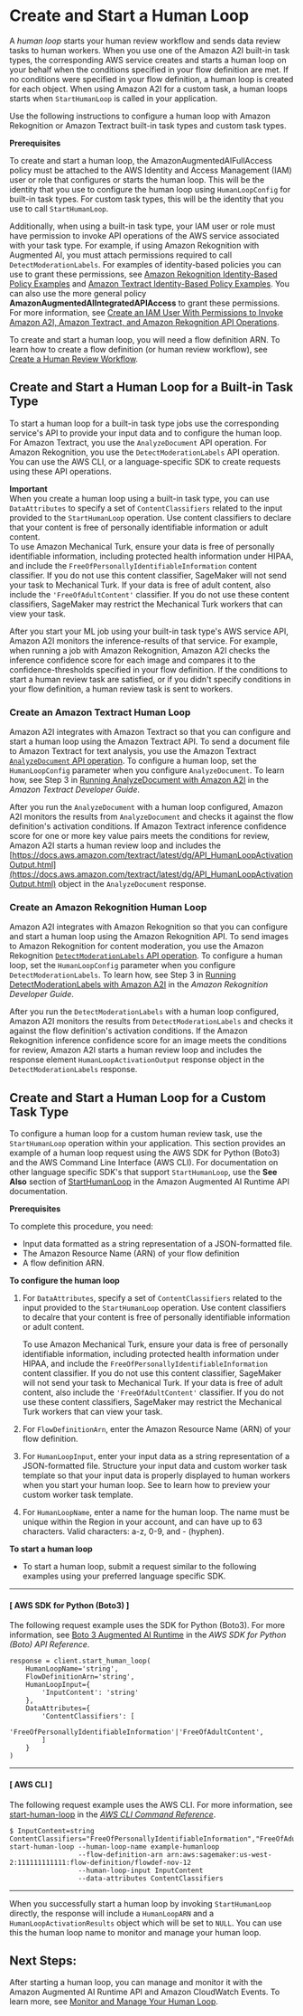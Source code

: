 # Create and Start a Human Loop<a name="a2i-start-human-loop"></a>

A *human loop* starts your human review workflow and sends data review tasks to human workers\. When you use one of the Amazon A2I built\-in task types, the corresponding AWS service creates and starts a human loop on your behalf when the conditions specified in your flow definition are met\. If no conditions were specified in your flow definition, a human loop is created for each object\. When using Amazon A2I for a custom task, a human loops starts when `StartHumanLoop` is called in your application\. 

Use the following instructions to configure a human loop with Amazon Rekognition or Amazon Textract built\-in task types and custom task types\. 

**Prerequisites**

To create and start a human loop, the AmazonAugmentedAIFullAccess policy must be attached to the AWS Identity and Access Management \(IAM\) user or role that configures or starts the human loop\. This will be the identity that you use to configure the human loop using `HumanLoopConfig` for built\-in task types\. For custom task types, this will be the identity that you use to call `StartHumanLoop`\.

Additionally, when using a built\-in task type, your IAM user or role must have permission to invoke API operations of the AWS service associated with your task type\. For example, if using Amazon Rekognition with Augmented AI, you must attach permissions required to call `DetectModerationLabels`\. For examples of identity\-based policies you can use to grant these permissions, see [Amazon Rekognition Identity\-Based Policy Examples](https://docs.aws.amazon.com/rekognition/latest/dg/security_iam_id-based-policy-examples.html) and [Amazon Textract Identity\-Based Policy Examples](https://docs.aws.amazon.com/textract/latest/dg/security_iam_id-based-policy-examples.html)\. You can also use the more general policy **AmazonAugmentedAIIntegratedAPIAccess** to grant these permissions\. For more information, see [Create an IAM User With Permissions to Invoke Amazon A2I, Amazon Textract, and Amazon Rekognition API Operations](a2i-permissions-security.md#a2i-grant-general-permission)\. 

To create and start a human loop, you will need a flow definition ARN\. To learn how to create a flow definition \(or human review workflow\), see [Create a Human Review Workflow](a2i-create-flow-definition.md)\.

## Create and Start a Human Loop for a Built\-in Task Type<a name="a2i-human-loop-built-in-task-type"></a>

To start a human loop for a built\-in task type jobs use the corresponding service's API to provide your input data and to configure the human loop\. For Amazon Textract, you use the `AnalyzeDocument` API operation\. For Amazon Rekognition, you use the `DetectModerationLabels` API operation\. You can use the AWS CLI, or a language\-specific SDK to create requests using these API operations\. 

**Important**  
When you create a human loop using a built\-in task type, you can use `DataAttributes` to specify a set of `ContentClassifiers` related to the input provided to the `StartHumanLoop` operation\. Use content classifiers to declare that your content is free of personally identifiable information or adult content\.  
To use Amazon Mechanical Turk, ensure your data is free of personally identifiable information, including protected health information under HIPAA, and include the `FreeOfPersonallyIdentifiableInformation` content classifier\. If you do not use this content classifier, SageMaker will not send your task to Mechanical Turk\. If your data is free of adult content, also include the `'FreeOfAdultContent'` classifier\. If you do not use these content classifiers, SageMaker may restrict the Mechanical Turk workers that can view your task\.

After you start your ML job using your built\-in task type's AWS service API, Amazon A2I monitors the inference\-results of that service\. For example, when running a job with Amazon Rekognition, Amazon A2I checks the inference confidence score for each image and compares it to the confidence\-thresholds specified in your flow definition\. If the conditions to start a human review task are satisfied, or if you didn't specify conditions in your flow definition, a human review task is sent to workers\. 

### Create an Amazon Textract Human Loop<a name="a2i-human-loop-textract"></a>

Amazon A2I integrates with Amazon Textract so that you can configure and start a human loop using the Amazon Textract API\. To send a document file to Amazon Textract for text analysis, you use the Amazon Textract [`AnalyzeDocument` API operation](https://docs.aws.amazon.com/textract/latest/dg/API_AnalyzeDocument.html)\. To configure a human loop, set the `HumanLoopConfig` parameter when you configure `AnalyzeDocument`\. To learn how, see Step 3 in [Running AnalyzeDocument with Amazon A2I](https://docs.aws.amazon.com/textract/latest/dg/a2i-textract.html#procedure-a2i-document) in the *Amazon Textract Developer Guide*\. 

After you run the `AnalyzeDocument` with a human loop configured, Amazon A2I monitors the results from `AnalyzeDocument` and checks it against the flow definition's activation conditions\. If Amazon Textract inference confidence score for one or more key value pairs meets the conditions for review, Amazon A2I starts a human review loop and includes the [https://docs.aws.amazon.com/textract/latest/dg/API_HumanLoopActivationOutput.html](https://docs.aws.amazon.com/textract/latest/dg/API_HumanLoopActivationOutput.html) object in the `AnalyzeDocument` response\.

### Create an Amazon Rekognition Human Loop<a name="a2i-human-loop-rekognition"></a>

Amazon A2I integrates with Amazon Rekognition so that you can configure and start a human loop using the Amazon Rekognition API\. To send images to Amazon Rekognition for content moderation, you use the Amazon Rekognition [`DetectModerationLabels` API operation](https://docs.aws.amazon.com/rekognition/latest/dg/API_DetectModerationLabels.html)\. To configure a human loop, set the `HumanLoopConfig` parameter when you configure `DetectModerationLabels`\. To learn how, see Step 3 in [Running DetectModerationLabels with Amazon A2I](https://docs.aws.amazon.com/rekognition/latest/dg/a2i-rekognition.html#procedure-a2i-moderation) in the *Amazon Rekognition Developer Guide*\. 

After you run the `DetectModerationLabels` with a human loop configured, Amazon A2I monitors the results from `DetectModerationLabels` and checks it against the flow definition's activation conditions\. If the Amazon Rekognition inference confidence score for an image meets the conditions for review, Amazon A2I starts a human review loop and includes the response element `HumanLoopActivationOutput` response object in the `DetectModerationLabels` response\.

## Create and Start a Human Loop for a Custom Task Type<a name="a2i-instructions-starthumanloop"></a>

To configure a human loop for a custom human review task, use the `StartHumanLoop` operation within your application\. This section provides an example of a human loop request using the AWS SDK for Python \(Boto3\) and the AWS Command Line Interface \(AWS CLI\)\. For documentation on other language specific SDK's that support `StartHumanLoop`, use the **See Also** section of [StartHumanLoop](https://docs.aws.amazon.com/augmented-ai/2019-11-07/APIReference/API_StartHumanLoop.html) in the Amazon Augmented AI Runtime API documentation\. 

**Prerequisites**

To complete this procedure, you need:
+ Input data formatted as a string representation of a JSON\-formatted file\.
+ The Amazon Resource Name \(ARN\) of your flow definition
+ A flow definition ARN\. 

**To configure the human loop**

1. For `DataAttributes`, specify a set of `ContentClassifiers` related to the input provided to the `StartHumanLoop` operation\. Use content classifiers to decalre that your content is free of personally identifiable information or adult content\. 

   To use Amazon Mechanical Turk, ensure your data is free of personally identifiable information, including protected health information under HIPAA, and include the `FreeOfPersonallyIdentifiableInformation` content classifier\. If you do not use this content classifier, SageMaker will not send your task to Mechanical Turk\. If your data is free of adult content, also include the `'FreeOfAdultContent'` classifier\. If you do not use these content classifiers, SageMaker may restrict the Mechanical Turk workers that can view your task\.

1. For `FlowDefinitionArn`, enter the Amazon Resource Name \(ARN\) of your flow definition\.

1. For `HumanLoopInput`, enter your input data as a string representation of a JSON\-formatted file\. Structure your input data and custom worker task template so that your input data is properly displayed to human workers when you start your human loop\. See to learn how to preview your custom worker task template\. 

1. For `HumanLoopName`, enter a name for the human loop\. The name must be unique within the Region in your account, and can have up to 63 characters\. Valid characters: a\-z, 0\-9, and \- \(hyphen\)\.

**To start a human loop**
+ To start a human loop, submit a request similar to the following examples using your preferred language specific SDK\. 

------
#### [ AWS SDK for Python \(Boto3\) ]

The following request example uses the SDK for Python \(Boto3\)\. For more information, see [Boto 3 Augmented AI Runtime](https://boto3.amazonaws.com/v1/documentation/api/latest/reference/services/sagemaker-a2i-runtime.html#AugmentedAIRuntime.Client.start_human_loop) in the *AWS SDK for Python \(Boto\) API Reference*\.

```
response = client.start_human_loop(
    HumanLoopName='string',
    FlowDefinitionArn='string',
    HumanLoopInput={
        'InputContent': 'string'
    },
    DataAttributes={
        'ContentClassifiers': [
            'FreeOfPersonallyIdentifiableInformation'|'FreeOfAdultContent',
        ]
    }
)
```

------
#### [ AWS CLI ]

The following request example uses the AWS CLI\. For more information, see [start\-human\-loop](https://docs.aws.amazon.com/cli/latest/reference/sagemaker-a2i-runtime/start-human-loop.html) in the *[AWS CLI Command Reference](https://docs.aws.amazon.com/cli/latest/reference/)*\. 

```
$ InputContent=string
ContentClassifiers="FreeOfPersonallyIdentifiableInformation","FreeOfAdultContent" 
start-human-loop --human-loop-name example-humanloop 
                 --flow-definition-arn arn:aws:sagemaker:us-west-2:111111111111:flow-definition/flowdef-nov-12  
                 --human-loop-input InputContent 
                 --data-attributes ContentClassifiers
```

------

When you successfully start a human loop by invoking `StartHumanLoop` directly, the response will include a `HumanLoopARN` and a `HumanLoopActivationResults` object which will be set to `NULL`\. You can use this the human loop name to monitor and manage your human loop\.

## Next Steps:<a name="a2i-next-step-starthumanloop"></a>

After starting a human loop, you can manage and monitor it with the Amazon Augmented AI Runtime API and Amazon CloudWatch Events\. To learn more, see [Monitor and Manage Your Human Loop](a2i-monitor-humanloop-results.md)\.